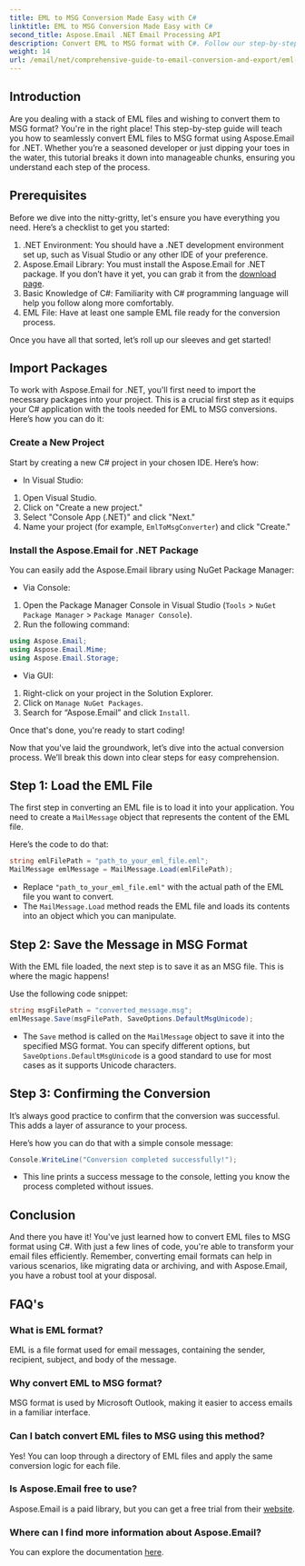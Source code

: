 ```yaml
---
title: EML to MSG Conversion Made Easy with C# 
linktitle: EML to MSG Conversion Made Easy with C# 
second_title: Aspose.Email .NET Email Processing API
description: Convert EML to MSG format with C#. Follow our step-by-step guide using Aspose.Email for .NET for seamless file conversions.
weight: 14
url: /email/net/comprehensive-guide-to-email-conversion-and-export/eml-to-msg-convert-made-easy-using-csharp/
---
```

## Introduction

Are you dealing with a stack of EML files and wishing to convert them to MSG format? You're in the right place! This step-by-step guide will teach you how to seamlessly convert EML files to MSG format using Aspose.Email for .NET. Whether you’re a seasoned developer or just dipping your toes in the water, this tutorial breaks it down into manageable chunks, ensuring you understand each step of the process.

## Prerequisites

Before we dive into the nitty-gritty, let's ensure you have everything you need. Here’s a checklist to get you started:

1. .NET Environment: You should have a .NET development environment set up, such as Visual Studio or any other IDE of your preference.
2. Aspose.Email Library: You must install the Aspose.Email for .NET package. If you don’t have it yet, you can grab it from the [download page](https://releases.aspose.com/email/net/).
3. Basic Knowledge of C#: Familiarity with C# programming language will help you follow along more comfortably.
4. EML File: Have at least one sample EML file ready for the conversion process.

Once you have all that sorted, let’s roll up our sleeves and get started!

## Import Packages

To work with Aspose.Email for .NET, you'll first need to import the necessary packages into your project. This is a crucial first step as it equips your C# application with the tools needed for EML to MSG conversions. Here’s how you can do it:

### Create a New Project

Start by creating a new C# project in your chosen IDE. Here’s how:

- In Visual Studio: 
1. Open Visual Studio.
2. Click on "Create a new project."
3. Select "Console App (.NET)" and click "Next."
4. Name your project (for example, `EmlToMsgConverter`) and click "Create."

### Install the Aspose.Email for .NET Package

You can easily add the Aspose.Email library using NuGet Package Manager:

- Via Console:
1. Open the Package Manager Console in Visual Studio (`Tools` > `NuGet Package Manager` > `Package Manager Console`).
2. Run the following command:

```csharp
using Aspose.Email;
using Aspose.Email.Mime;
using Aspose.Email.Storage;
```

- Via GUI:
1. Right-click on your project in the Solution Explorer.
2. Click on `Manage NuGet Packages`.
3. Search for “Aspose.Email” and click `Install`.

Once that's done, you're ready to start coding!

Now that you've laid the groundwork, let’s dive into the actual conversion process. We’ll break this down into clear steps for easy comprehension.

## Step 1: Load the EML File

The first step in converting an EML file is to load it into your application. You need to create a `MailMessage` object that represents the content of the EML file.

Here’s the code to do that:

```csharp
string emlFilePath = "path_to_your_eml_file.eml";
MailMessage emlMessage = MailMessage.Load(emlFilePath);
```
 
- Replace `"path_to_your_eml_file.eml"` with the actual path of the EML file you want to convert.
- The `MailMessage.Load` method reads the EML file and loads its contents into an object which you can manipulate.

## Step 2: Save the Message in MSG Format

With the EML file loaded, the next step is to save it as an MSG file. This is where the magic happens!

Use the following code snippet:

```csharp
string msgFilePath = "converted_message.msg";
emlMessage.Save(msgFilePath, SaveOptions.DefaultMsgUnicode);
```
 
- The `Save` method is called on the `MailMessage` object to save it into the specified MSG format. You can specify different options, but `SaveOptions.DefaultMsgUnicode` is a good standard to use for most cases as it supports Unicode characters.

## Step 3: Confirming the Conversion

It’s always good practice to confirm that the conversion was successful. This adds a layer of assurance to your process.

Here’s how you can do that with a simple console message:

```csharp
Console.WriteLine("Conversion completed successfully!");
```
 
- This line prints a success message to the console, letting you know the process completed without issues.

## Conclusion

And there you have it! You've just learned how to convert EML files to MSG format using C#. With just a few lines of code, you're able to transform your email files efficiently. Remember, converting email formats can help in various scenarios, like migrating data or archiving, and with Aspose.Email, you have a robust tool at your disposal.

## FAQ's

### What is EML format?
EML is a file format used for email messages, containing the sender, recipient, subject, and body of the message.

### Why convert EML to MSG format?
MSG format is used by Microsoft Outlook, making it easier to access emails in a familiar interface.

### Can I batch convert EML files to MSG using this method?
Yes! You can loop through a directory of EML files and apply the same conversion logic for each file.

### Is Aspose.Email free to use?
Aspose.Email is a paid library, but you can get a free trial from their [website](https://releases.aspose.com/).

### Where can I find more information about Aspose.Email?
You can explore the documentation [here](https://reference.aspose.com/email/net/).
